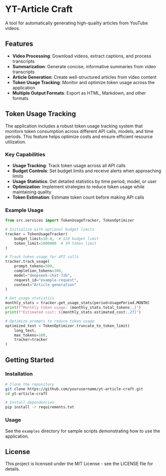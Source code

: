 # YT-Article Craft

A tool for automatically generating high-quality articles from YouTube videos.

## Features

- **Video Processing**: Download videos, extract captions, and process transcripts
- **Summarization**: Generate concise, informative summaries from video transcripts
- **Article Generation**: Create well-structured articles from video content
- **Token Usage Tracking**: Monitor and optimize token usage across the application
- **Multiple Output Formats**: Export as HTML, Markdown, and other formats

## Token Usage Tracking

The application includes a robust token usage tracking system that monitors token consumption across different API calls, models, and time periods. This feature helps optimize costs and ensure efficient resource utilization.

### Key Capabilities

- **Usage Tracking**: Track token usage across all API calls
- **Budget Controls**: Set budget limits and receive alerts when approaching limits
- **Usage Statistics**: Get detailed statistics by time period, model, or user
- **Optimization**: Implement strategies to reduce token usage while maintaining quality
- **Token Estimation**: Estimate token count before making API calls

### Example Usage

```python
from src.services import TokenUsageTracker, TokenOptimizer

# Initialize with optional budget limits
tracker = TokenUsageTracker(
    budget_limit=10.0,  # $10 budget limit
    token_limit=1000000  # 1M token limit
)

# Track token usage for API calls
tracker.track_usage(
    prompt_tokens=500,
    completion_tokens=300,
    model="deepseek-chat-72b",
    request_id="example-request",
    context="Article generation"
)

# Get usage statistics
monthly_stats = tracker.get_usage_stats(period=UsagePeriod.MONTH)
print(f"Monthly token usage: {monthly_stats.total_tokens:,}")
print(f"Estimated cost: ${monthly_stats.estimated_cost:.2f}")

# Optimize prompts to reduce token usage
optimized_text = TokenOptimizer.truncate_to_token_limit(
    long_text, 
    max_tokens=100, 
    tracker=tracker
)
```

## Getting Started

### Installation

```bash
# Clone the repository
git clone https://github.com/yourusername/yt-article-craft.git
cd yt-article-craft

# Install dependencies
pip install -r requirements.txt
```

### Usage

See the `examples` directory for sample scripts demonstrating how to use the application.

## License

This project is licensed under the MIT License - see the LICENSE file for details.